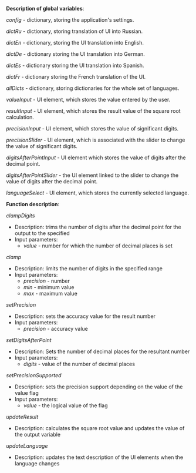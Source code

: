 **Description of global variables**:

*config* - dictionary, storing the application's settings.

*dictRu* - dictionary, storing translation of UI into Russian.

*dictEn* - dictionary, storing the UI translation into English.

*dictDe* - dictionary storing the UI translation into German.

*dictEs* - dictionary storing the UI translation into Spanish.

*dictFr* - dictionary storing the French translation of the UI.

*allDicts* - dictionary, storing dictionaries for the whole set of languages.

*valueInput* - UI element, which stores the value entered by the user.

*resultInput* - UI element, which stores the result value of the square root calculation.

*precisionInput* - UI element, which stores the value of significant digits.

*precisionSlider* - UI element, which is associated with the slider to change the value of significant digits.

*digitsAfterPointInput* - UI element which stores the value of digits after the decimal point.

*digitsAfterPointSlider* - the UI element linked to the slider to change the value of digits after the decimal point.

*languageSelect* - UI element, which stores the currently selected language.

**Function description**:

*clampDigits*

- Description: trims the number of digits after the decimal point for the output to the specified
- Input parameters:
  - *value* - number for which the number of decimal places is set

*clamp*

- Description: limits the number of digits in the specified range
- Input parameters:
  - *precision* - number
  - *min* - minimum value
  - *max* - maximum value

*setPrecision*

- Description: sets the accuracy value for the result number 
- Input parameters:
  - *precision* - accuracy value

*setDigitsAfterPoint*

- Description: Sets the number of decimal places for the resultant number 
- Input parameters:
  - *digits* - value of the number of decimal places

*setPrecisionSupported*

- Description: sets the precision support depending on the value of the value flag 
- Input parameters:
  - *value* - the logical value of the flag

*updateResult*

- Description: calculates the square root value and updates the value of the output variable

*updateLanguage*

- Description: updates the text description of the UI elements when the language changes
